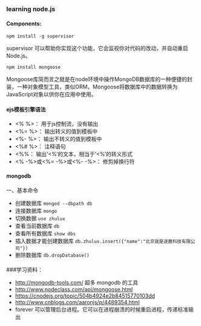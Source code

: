 ### learning node.js


#### Components:

`npm install -g supervisor`

supervisor 可以帮助你实现这个功能，它会监视你对代码的改动，并自动重启 Node.js。

`npm install mongoose`

Mongoose库简而言之就是在node环境中操作MongoDB数据库的一种便捷的封装，一种对象模型工具，类似ORM，Mongoose将数据库中的数据转换为JavaScript对象以供你在应用中使用。


#### ejs模板引擎语法
* <% %>： 用于js控制流，没有输出
* <%= %>： 输出转义的值到模板中
* <%- %>： 输出不转义的值到模板中
* <%# %>： 注释语句
* <%%： 输出’<%’的文本，相当于’<%’的转义形式
* <% -%>或<%= -%>或<%- -%>： 修剪掉换行符

#### mongodb
一、基本命令
* 创建数据库 `mongod --dbpath db`
* 连接数据库 `mongo`
* 切换数据 `use zhulux`
* 查看当前数据库 `db`
* 查看所有数据库 `show dbs`
* 插入数据才能创建数据库 `db.zhulux.insert({"name":"北京就是逐鹿科技有限公司"})`
* 删除数据库 `db.dropDatabase()`

####

###学习资料：
* http://mongodb-tools.com/  超多 mongodb 的工具
* http://www.nodeclass.com/api/mongoose.html
* https://cnodejs.org/topic/504b4924e2b84515770103dd
* http://www.cnblogs.com/aaronjs/p/4489354.html
* forever 可以管理后台进程。它可以在进程崩溃的时候重启进程，传递标准输出

